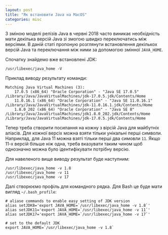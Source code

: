 ```yaml
---
layout: post
title: "Як встановити Java на MacOS"
categories: misc
---
```


З зміною моделі релізів Java в червні 2018 часто виникає необхідність мати декілька версій Java зі змогою швидко переключатись між версіями. В даній статі пропоную розглянути встановлення декількох версій Java та переключання між ними за допомогою змінної `JAVA_HOME`.

Спочатку знайдемо вже встановлені JDK:
``` shell
/usr/libexec/java_home -V
```

Приклад виводу результату команди:
``` shell
Matching Java Virtual Machines (3):
    17.0.5 (x86_64) "Oracle Corporation" - "Java SE 17.0.5" /Library/Java/JavaVirtualMachines/jdk-17.0.5.jdk/Contents/Home
    11.0.16.1 (x86_64) "Oracle Corporation" - "Java SE 11.0.16.1" /Library/Java/JavaVirtualMachines/jdk-11.0.16.1.jdk/Contents/Home
    1.8.0_202 (x86_64) "Oracle Corporation" - "Java SE 8" /Library/Java/JavaVirtualMachines/jdk1.8.0_202.jdk/Contents/Home
/Library/Java/JavaVirtualMachines/jdk-17.0.5.jdk/Contents/Home
```

Тепер треба створити посилання на кожну з вірсій Java для майбутніх аліасів. Для кожної версіх можна взяти тільки унікальні перші символи. Наприклад, для Java 11 можна взяті тільки перші два симовли `11`. Якщо 11-х версій більше ніж одна, треба вказувати таким чином щоб однозначно можна було ідентифікувати потрібну версію.

Для навеленого вище виводу результат буде наступним:
``` shell
/usr/libexec/java_home -v 1.8
/usr/libexec/java_home -v 11
/usr/libexec/java_home -v 17
```

Далі створюємо профіль для командного рядка. Для Bash це буде мати вигляд `~/.bash_profile`: 
``` shell
# aliase commands to enable easy setting of JDK version
alias setJDK8='export JAVA_HOME=`/usr/libexec/java_home -v 1.8`'
alias setJDK11='export JAVA_HOME=`/usr/libexec/java_home -v 11`'
alias setJDK17='export JAVA_HOME=`/usr/libexec/java_home -v 17`'

# set to the default JDK
export JAVA_HOME=`/usr/libexec/java_home -v 1.8`
```
